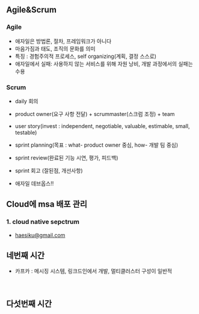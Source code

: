 ##  Agile&Scrum

### Agile

- 애자일은 방법론, 절차, 프레임워크가 아니다
- 마음가짐과 태도, 조직의 문화를 의미
- 특징 : 경험주의적 프로세스, self organizing(계획, 결정 스스로)
- 애자일에서 실패: 사용하지 않는 서비스를 위해 자원 낭비, 개발 과정에서의 실패는 수용

### Scrum

- daily 회의

- product owner(요구 사항 전달) + scrummaster(스크럼 조정) + team

- user story(invest : independent, negotiable, valuable, estimable, small, testable)

- sprint planning(목표 : what- product owner 중심, how- 개발 팀 중심)

- sprint review(완료된 기능 시연, 평가, 피드백)

- sprint  회고 (잘된점, 개선사항)

- 애자일 데브옵스!!

  

## Cloud에 msa 배포 관리

### 1.  cloud native sepctrum

- haesiku@gmail.com 



## 네번째 시간

- 카프카 :  메시징 시스템, 링크드인에서 개발, 멀티클러스터 구성이 일반적  

  ​                                                                                                         

## 다섯번째 시간

